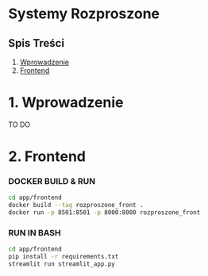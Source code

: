 # Systemy Rozproszone

## Spis Treści
1. [Wprowadzenie](#Wprowadzenie)
2. [Frontend](#Frontend)
# 1. Wprowadzenie
TO DO

# 2. Frontend

### DOCKER BUILD & RUN 
```bash
cd app/frontend
docker build --tag rozproszone_front .
docker run -p 8501:8501 -p 8000:8000 rozproszone_front
```

### RUN IN BASH
```bash
cd app/frontend
pip install -r requirements.txt
streamlit run streamlit_app.py
```

